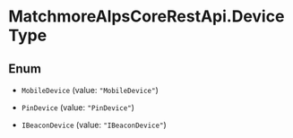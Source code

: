 # MatchmoreAlpsCoreRestApi.DeviceType

## Enum


* `MobileDevice` (value: `"MobileDevice"`)

* `PinDevice` (value: `"PinDevice"`)

* `IBeaconDevice` (value: `"IBeaconDevice"`)



